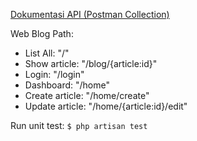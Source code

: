 [Dokumentasi API (Postman Collection)](https://github.com/cikipawyeye/task-5-fullstack/blob/master/Blog_API.postman_collection.json)


Web Blog Path:
- List All: "/"
- Show article: "/blog/{article:id}"
- Login: "/login"
- Dashboard: "/home"
- Create article: "/home/create"
- Update article: "/home/{article:id}/edit"


Run unit test:
`$ php artisan test`
